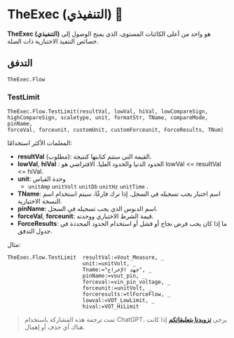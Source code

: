 # TheExec (التنفيذي) 🚧

**TheExec (التنفيذي)** هو واحد من أعلى الكائنات المستوى، الذي يمنح الوصول إلى خصائص التنفيذ الاختبارية ذات الصلة.

## التدفق

```vbscript
TheExec.Flow
```

### TestLimit

```vbscript
TheExec.Flow.TestLimit(resultVal, lowVal, hiVal, lowCompareSign,
highCompareSign, scaletype, unit, formatStr, TName, compareMode, pinName,
forceVal, forceunit, customUnit, customForceunit, ForceResults, TNum)
```

المعلمات الأكثر استخدامًا:

- **resultVal** (مطلوب): القيمة التي ستتم كتابتها كنتيجة.
- **lowVal**, **hiVal** : الحدود الدنيا والحدود العليا. الافتراضي هو lowVal <= resultVal <= hiVal.
- **unit**: وحدة القياس
  - `unitAmp` `unitVolt` `unitDb` `unitHz` `unitTime` .
- **TName**: اسم اختبار يجب تسجيله في السجل. إذا ترك فارغًا، سيتم استخدام اسم النسخة الاختبارية.
- **pinName**: اسم الدبوس الذي يجب تسجيله في السجل.
- **forceVal**, **forceunit**: قيمة الشرط الاختباري ووحدته.
- **ForceResults**: ما إذا كان يجب فرض نجاح أو فشل أو استخدام الحدود المحددة في جدول التدفق.

مثال:

```vbscript
TheExec.Flow.TestLimit  resultVal:=Vout_Measure, _
                        unit:=unitVolt, _
                        Tname:="جهد الإخراج", _
                        pinName:=vout_pin, _
                        forceval:=vin_pin_voltage, _
                        forceunit:=unitVolt, _
                        forceresults:=tlForceFlow, _
                        lowval:=VOT_LowLimit, _
                        hival:=VOT_HiLimit
```

> تمت ترجمة هذه المشاركة باستخدام ChatGPT، يرجى [**تزويدنا بتعليقاتكم**](https://github.com/linyuxuanlin/Wiki_MkDocs/issues/new) إذا كانت هناك أي حذف أو إهمال.